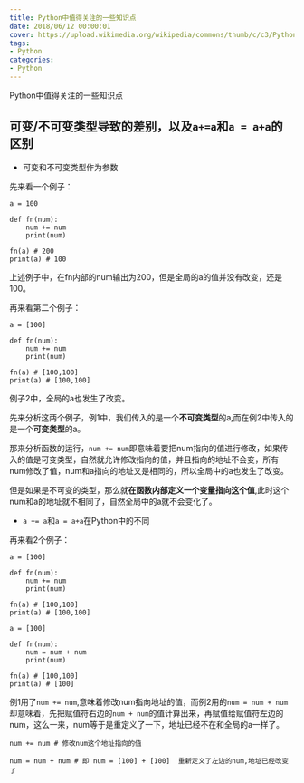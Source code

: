 ```yaml
---
title: Python中值得关注的一些知识点
date: 2018/06/12 00:00:01
cover: https://upload.wikimedia.org/wikipedia/commons/thumb/c/c3/Python-logo-notext.svg/1200px-Python-logo-notext.svg.png
tags: 
- Python
categories: 
- Python
---
```

Python中值得关注的一些知识点
<!--more-->

##  可变/不可变类型导致的差别，以及`a+=a`和`a = a+a`的区别
- 可变和不可变类型作为参数

先来看一个例子：

```
a = 100

def fn(num):
    num += num
    print(num)

fn(a) # 200
print(a) # 100
```
上述例子中，在fn内部的num输出为200，但是全局的a的值并没有改变，还是100。

再来看第二个例子：

```
a = [100]

def fn(num):
    num += num
    print(num)

fn(a) # [100,100]
print(a) # [100,100]
```

例子2中，全局的a也发生了改变。

先来分析这两个例子，例1中，我们传入的是一个**不可变类型**的a,而在例2中传入的是一个**可变类型**的a。

那来分析函数的运行，`num += num`即意味着要把num指向的值进行修改，如果传入的值是可变类型，自然就允许修改指向的值，并且指向的地址不会变，所有num修改了值，num和a指向的地址又是相同的，所以全局中的a也发生了改变。

但是如果是不可变的类型，那么就**在函数内部定义一个变量指向这个值**,此时这个num和a的地址就不相同了，自然全局中的a就不会变化了。

-  `a += a`和`a = a+a`在Python中的不同

再来看2个例子：

```
a = [100]

def fn(num):
    num += num
    print(num)

fn(a) # [100,100]
print(a) # [100,100]
```

```
a = [100]

def fn(num):
    num = num + num
    print(num)

fn(a) # [100,100]
print(a) # [100]
```

例1用了`num += num`,意味着修改num指向地址的值，而例2用的`num = num + num`却意味着，先把赋值符右边的`num + num`的值计算出来，再赋值给赋值符左边的num，这么一来，num等于是重定义了一下，地址已经不在和全局的a一样了。

```
num += num # 修改num这个地址指向的值

num = num + num # 即 num = [100] + [100]  重新定义了左边的num,地址已经改变了
```
